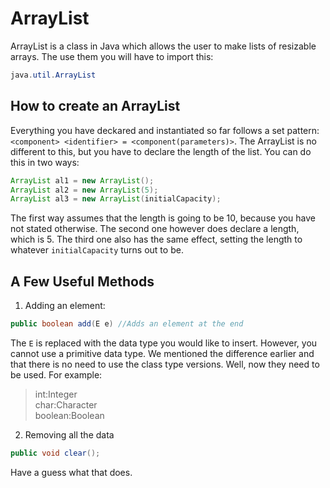 ArrayList
===

ArrayList is a class in Java which allows the user to make lists of resizable arrays. The use them you will have to import this:

```java
java.util.ArrayList
```

## How to create an ArrayList

Everything you have deckared and instantiated so far follows a set pattern: `<component> <identifier> = <component(parameters)>`. The ArrayList is no different to this, but you have to declare the length of the list. You can do this in two ways:

```java
ArrayList al1 = new ArrayList();
ArrayList al2 = new ArrayList(5);
ArrayList al3 = new ArrayList(initialCapacity);
```

The first way assumes that the length is going to be 10, because you have not stated otherwise. The second one however does declare a length, which is 5. The third one also has the same effect, setting the length to whatever `initialCapacity` turns out to be.

## A Few Useful Methods

1) Adding an element:

```java
public boolean add(E e) //Adds an element at the end
```

The `E` is replaced with the data type you would like to insert. However, you cannot use a primitive data type. We mentioned the difference earlier and that there is no need to use the class type versions. Well, now they need to be used. For example:  
> int:Integer  
> char:Character  
> boolean:Boolean 

2) Removing all the data

```java
public void clear();
```

Have a guess what that does.

